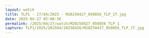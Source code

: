 ```yaml
---
layout: watch
title: TLP1 - 27/04/2025 - M20250427_050856_TLP_1T.jpg
date: 2025-04-27 05:08:56
permalink: /2025/04/27/watch/M20250427_050856_TLP_1
capture: TLP1/2025/202504/20250426/M20250427_050856_TLP_1T.jpg
---
```

